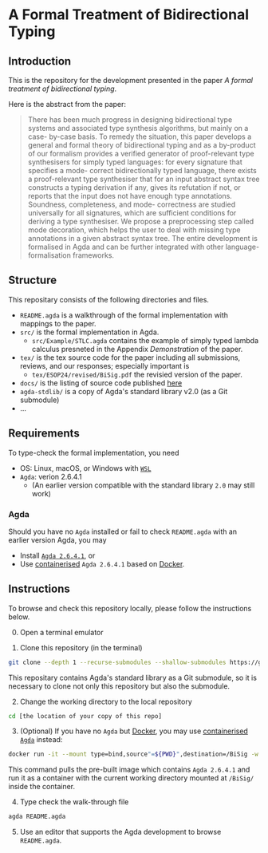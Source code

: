 # A Formal Treatment of Bidirectional Typing

## Introduction

This is the repository for the development presented in the
paper *A formal treatment of bidirectional typing*.

Here is the abstract from the paper:

> There has been much progress in designing bidirectional type systems and associated type synthesis algorithms, but mainly on a case- by-case basis. To remedy the situation, this paper develops a general and formal theory of bidirectional typing and as a by-product of our formalism provides a verified generator of proof-relevant type synthesisers for simply typed languages: for every signature that specifies a mode- correct bidirectionally typed language, there exists a proof-relevant type synthesiser that for an input abstract syntax tree constructs a typing derivation if any, gives its refutation if not, or reports that the input does not have enough type annotations. Soundness, completeness, and mode- correctness are studied universally for all signatures, which are sufficient conditions for deriving a type synthesiser. We propose a preprocessing step called mode decoration, which helps the user to deal with missing type annotations in a given abstract syntax tree. The entire development is formalised in Agda and can be further integrated with other language- formalisation frameworks.

## Structure

This repositary consists of the following directories and files.

- `README.agda` is a walkthrough of the formal implementation with mappings to the paper.
- `src/` is the formal implementation in Agda.
  - `src/Example/STLC.agda` contains the example of simply typed lambda calculus presneted in the Appendix *Demonstration* of the paper.
- `tex/` is the tex source code for the paper including
  all submissions, reviews, and our responses; especially important is
  - `tex/ESOP24/revised/BiSig.pdf` the revisied version of the paper.
- `docs/` is the listing of source code published [here](https://l-tchen.github.io/BiSig/README.html)
- `agda-stdlib/` is a copy of Agda's standard library v2.0 (as a Git submodule)
- ...


## Requirements

To type-check the formal implementation, you need

- OS: Linux, macOS, or Windows with [`WSL`](https://learn.microsoft.com/en-us/windows/wsl/install) 
- `Agda`: verion 2.6.4.1
  - (An earlier version compatible with the standard library `2.0` may still work)

### Agda

Should you have no `Agda` installed or fail to check `README.agda` with an earlier version Agda, you may

- Install [`Agda 2.6.4.1`](https://agda.readthedocs.io/en/v2.6.4.1/getting-started/installation.html), or
- Use [containerised](https://hub.docker.com/layers/ltchentw/agda/2.6.4.1/images/sha256-fca8293a51b23831a1d7231456bcefdd13c0ef63b68bdc16295f46b7132407c6?context=explore) `Agda 2.6.4.1` based on [Docker](https://www.docker.com).

## Instructions

To browse and check this repository locally, please follow the instructions below.

0. Open a terminal emulator

1. Clone this repository (in the terminal)

```bash
git clone --depth 1 --recurse-submodules --shallow-submodules https://github.com/L-TChen/BiSig.git
```

This repositary contains Agda's standard library as a Git submodule, so it is necessary to clone not only this repository but also the submodule.

2. Change the working directory to the local repository

```bash
cd [the location of your copy of this repo]
```

3. (Optional) If you have no `Agda` but [Docker](https://www.docker.com/products/docker-desktop/), you may use [containerised `Agda`](https://hub.docker.com/r/ltchentw/agda) instead:

```bash
docker run -it --mount type=bind,source"=${PWD}",destination=/BiSig -w /BiSig ltchentw/agda:2.6.4.1
```
This command pulls the pre-built image which contains `Agda 2.6.4.1` and run it as a container with the current working directory mounted at `/BiSig/` inside the container.

4. Type check the walk-through file
```bash
agda README.agda
```

5. Use an editor that supports the Agda development to browse `README.agda`.
